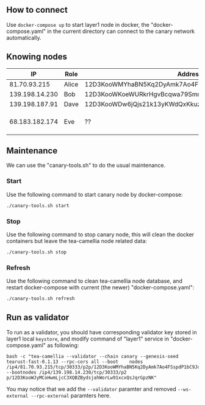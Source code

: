 ## How to connect 

Use `docker-compose up` to start layer1 node in docker, the "docker-compose.yaml" in the current directory can connect to the canary network automatically.

## Knowing nodes

| IP             | Role  | Address                                              | Comment |
| -------------- | ----- | ---------------------------------------------------- | ------- |
| 81.70.93.215   | Alice | 12D3KooWMYhaBN5Kq2DyAmk7Ao4FSspdP1bC9JdypBUPSQ5JXi9m |         |
| 139.198.14.230 | Bob   | 12D3KooWKoeWURkrHgvBcqwa79Smm1TBDK12AnHUXXbgQaJuK4R6 |         |
| 139.198.187.91 | Dave  | 12D3KooWDw6jQjs21k13yKWdQxKkuzrNdVEe9ZcQM5bxh9c5iuHp | jacky_qinyun        |
| 68.183.182.174 | Eve | ?? | Digital ocean node in Singapore |

## Maintenance
We can use the "canary-tools.sh" to do the usual maintenance.

### Start
Use the following command to start canary node by docker-compose:
```bash
./canary-tools.sh start
```
### Stop
Use the following command to stop canary node, this will clean the docker containers but leave the tea-camellia node related data:
```bash
./canary-tools.sh stop
```
### Refresh
Use the following command to clean tea-camellia node database, and restart docker-compose with current (the newer) "docker-compose.yaml":
```bash
./canary-tools.sh refresh
```
## Run as validator
To run as a validator, you should have corresponding validator key stored in layer1 local `keystore`, and modify command of "layer1" service in "docker-compose.yaml" as following:
```
bash -c "tea-camellia --validator --chain canary --genesis-seed tearust-fast-0.1.13 --rpc-cors all --boot    nodes /ip4/81.70.93.215/tcp/30333/p2p/12D3KooWMYhaBN5Kq2DyAmk7Ao4FSspdP1bC9JdypBUPSQ5JXi9m --bootnodes /ip4/139.198.14.230/tcp/30333/p2    p/12D3KooWJyMCoHwmLjcC3XQBZBydsjahWorLw91xcxQsJqrGpzNK"
```
You may notice that we add the `--validator` paramter and removed `--ws-external --rpc-external` paramters here.
